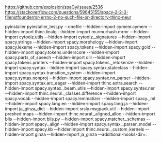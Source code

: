 https://github.com/explosion/spaCy/issues/2536
https://stackoverflow.com/questions/59645155/spacy-2-2-3-filenotfounderror-errno-2-no-such-file-or-directory-thinc-neur

pyinstaller pyinstaller_test.py --onefile --hidden-import cymem.cymem --hidden-import thinc.linalg --hidden-import murmurhash.mrmr --hidden-import cytoolz.utils --hidden-import cytoolz._signatures --hidden-import spacy.strings --hidden-import spacy.morphology --hidden-import spacy.lexeme --hidden-import spacy.tokens --hidden-import spacy.gold --hidden-import spacy.tokens.underscore --hidden-import spacy.parts_of_speech --hidden-import dill --hidden-import spacy.tokens.printers --hidden-import spacy.tokens._retokenize --hidden-import spacy.syntax --hidden-import spacy.syntax.stateclass --hidden-import spacy.syntax.transition_system --hidden-import spacy.syntax.nonproj --hidden-import spacy.syntax.nn_parser --hidden-import spacy.syntax.arc_eager --hidden-import thinc.extra.search --hidden-import spacy.syntax._beam_utils --hidden-import spacy.syntax.ner --hidden-import thinc.neural._classes.difference --hidden-import spacy.vocab --hidden-import spacy.lemmatizer --hidden-import spacy._ml --hidden-import spacy.lang.en --hidden-import spacy.lang.ja --hidden-import ja_ginza_dict --hidden-import srsly.msgpack.util --hidden-import preshed.maps --hidden-import thinc.neural._aligned_alloc --hidden-import blis --hidden-import blis.py --hidden-import spacy.matcher._schemas --hidden-import spacy._align --hidden-import spacy.syntax._parser_model --hidden-import spacy.kb  --hiddenimport thinc.neural._custom_kernels --hidden-import ginza --hidden-import ja_ginza --additional-hooks-dir=.